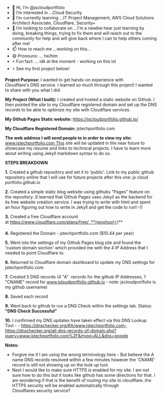 - 👋 Hi, I’m @jscloudportfolio
- 👀 I’m interested in ...Cloud Security
- 🌱 I’m currently learning ...IT Project Management, AWS Cloud Solutions Architect Associate, Cloudflare, Security+ 
- 💞️ I’m looking to collaborate on ...I'm a newbie hear just learning by doing, breaking things, trying to fix them and will reach out to the community for help and will give back where I can to help others coming after me!
- 📫 How to reach me ...working on this...
- 😄 Pronouns: ... he/him
- ⚡ Fun fact: ... idk at the moment - working on this lol
- ⚡ See my first project below!
<!---
jscloudportfolio/jscloudportfolio is a ✨ special ✨ repository because its `README.md` (this file) appears on your GitHub profile.
You can click the Preview link to take a look at your changes.
--->

**Project Purpose:** I wanted to get hands-on experience with Cloudflare's DNS service. I learned so much through this project! I wanted to share with you what I did.

******My Project (What I built)**:****
I created and hosted a static website on Github. I then pointed the site to my Cloudflare registered domain and set up the DNS records to be able to optimize my site with Cloudflare services.

**My Github Pages Static website:** https://jscloudportfolio.github.io/

**My Cloudflare Registered Domain:** jstechportfolio.com

**The web address I will send people to in order to view my site:** www.jstechportfolio.com This site will be updated in the near future to showcase my resume and links to technical projects. I have to learn more about writing using Jekyll markdown syntax to do so.

**STEPS BREAKDOWN**

**1.** Created a github repository and set it to 'public'. Link to my public github repository online that I will use for future projects after this one: js cloud portfolio.github.io

**2.** Created a simple static blog website using githubs "Pages" feature on the repository. (I learned that Github Pages uses Jekyll as the backend for its free website creation service. I was trying to write with html and spent an hour figuring out how to write in Jekyll and get the code to run!:-)!

**3.** Created a free Cloudflare account at https://www.cloudflare.com/plans/free/  **(woohoo!⚡)**

**4.** Registered the Domain - jstechportfolio.com ($10.44 per year)

**5.** Went into the settings of my Github Pages blog site and found the 'custom domain section' which provided me with the 4 IP Address that I needed to point Cloudflare to.

**6.** Returned to Cloudflare domain dashboard to update my DNS settings for jstechportfolio.com

**7.** Created 5 DNS records (4 "A"  records for the github IP Addresses, 1 "CNAME" record for www.jsloudportfolio.github.io - note: jscloudportfolio is my github username)

**8.** Saved each record

**9.** Went back to github to run a DNS Check within the settings tab. Status: **"DNS Check Successful"**

**10.** I confirmed my DNS updates have taken effect via this DNS Lookup Tool - - https://dnschecker.org/#A/www.jstechportfolio.com- https://dnschecker.org/all-dns-records-of-domain.php?query=www.jstechportfolio.com%2F&rtype=ALL&dns=google

**Notes:** 
- Forgive me if I am using the wrong terminology here - But believe the A name DNS records resolved within a few minutes however the 'CNAME' record is still not showing up on the look up tool.
- Next I would like to make sure HTTPS is enabled for my site. I am not sure how to do this but it looks like github has some directions for that. I am wondering if that is the benefit of routing my site to cloudflare..the HTTPS security will be enabled automatically through Cloudflares security service? 
